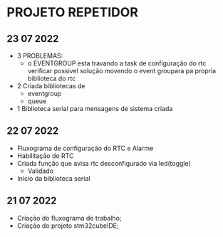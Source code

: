 # PROJETO REPETIDOR 

## 23 07 2022
- 3 PROBLEMAS: 
    - o EVENTGROUP esta travando a task de configuração do rtc verificar possivel solução movendo o event groupara pa propria biblioteca do rtc
- 2 Criada bibliotecas de 
    - eventgroup
    - queue
- 1 Biblioteca serial para mensagens de sistema criada

## 22 07 2022
- Fluxograma de configuração do RTC e Alarme 
- Habilitação do RTC
- Criada função que avisa rtc desconfigurado via led(toggle)
    - Validado
- Inicio da biblioteca serial

## 21 07 2022
- Criação do fluxograma de trabalho;
- Criação do projeto stm32cubeIDE;